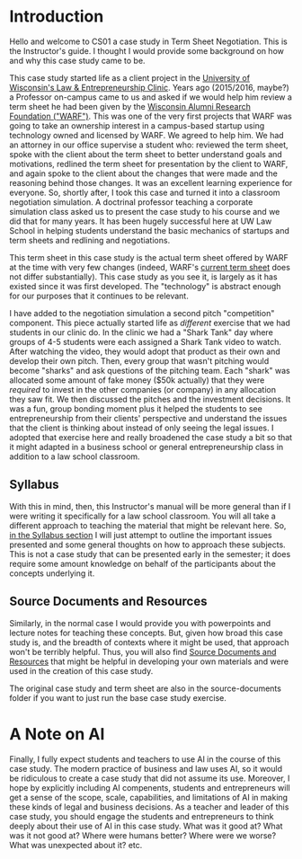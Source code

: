 # Introduction

Hello and welcome to CS01 a case study in Term Sheet Negotiation. This is the Instructor's guide. I thought I would provide some background on how and why this case study came to be.

This case study started life as a client project in the [University of Wisconsin's Law & Entrepreneurship Clinic](http://www.uwle.org). Years ago (2015/2016, maybe?) a Professor on-campus came to us and asked if we would help him review a term sheet he had been given by the [Wisconsin Alumni Research Foundation ("WARF")](http://www.warf.org). This was one of the very first projects that WARF was going to take an ownership interest in a campus-based startup using technology owned and licensed by WARF. We agreed to help him. We had an attorney in our office supervise a student who: reviewed the term sheet, spoke with the client about the term sheet to better understand goals and motivations, redlined the term sheet for presentation by the client to WARF, and again spoke to the client about the changes that were made and the reasoning behind those changes. It was an excellent learning experience for everyone. So, shortly after, I took this case and turned it into a classroom negotiation simulation. A doctrinal professor teaching a corporate simulation class asked us to present the case study to his course and we did that for many years. It has been hugely successful here at UW Law School in helping students understand the basic mechanics of startups and term sheets and redlining and negotiations.

This term sheet in this case study is the actual term sheet offered by WARF at the time with very few changes (indeed, WARF's [current term sheet](https://www.warf.org/commercialize/starting-a-company/warf-startup-advantage/) does not differ substantially). This case study as you see it, is largely as it has existed since it was first developed. The "technology" is abstract enough for our purposes that it continues to be relevant.

I have added to the negotiation simulation a second pitch "competition" component. This piece actually started life as _different_ exercise that we had students in our clinic do. In the clinic we had a "Shark Tank" day where groups of 4-5 students were each assigned a Shark Tank video to watch. After watching the video, they would adopt that product as their own and develop their own pitch. Then, every group that wasn't pitching would become "sharks" and ask questions of the pitching team. Each "shark" was allocated some amount of fake money ($50k actually) that they were _required_ to invest in the other companies (or company) in any allocation they saw fit. We then discussed the pitches and the investment decisions. It was a fun, group bonding moment plus it helped the students to see entrepreneurship from their clients' perspective and understand the issues that the client is thinking about instead of only seeing the legal issues. I adopted that exercise here and really broadened the case study a bit so that it might adapted in a business school or general entrepreneurship class in addition to a law school classroom.

## Syllabus

With this in mind, then, this Instructor's manual will be more general than if I were writing it specifically for a law school classroom. You will all take a different approach to teaching the material that might be relevant here. So, [in the Syllabus section](./syllabus.html) I will just attempt to outline the important issues presented and some general thoughts on how to approach these subjects. This is not a case study that can be presented early in the semester; it does require some amount knowledge on behalf of the participants about the concepts underlying it.

## Source Documents and Resources

Similarly, in the normal case I would provide you with powerpoints and lecture notes for teaching these concepts. But, given how broad this case study is, and the breadth of contexts where it might be used, that approach won't be terribly helpful. Thus, you will also find [Source Documents and Resources](./sourcedocs-and-resources.html) that might be helpful in developing your own materials and were used in the creation of this case study.

The original case study and term sheet are also in the source-documents folder if you want to just run the base case study exercise.

# A Note on AI

Finally, I fully expect students and teachers to use AI in the course of this case study. The modern practice of business and law uses AI, so it would be ridiculous to create a case study that did not assume its use. Moreover, I hope by explicitly including AI compenents, students and entrepreneurs will get a sense of the scope, scale, capabilities, and limitations of AI in making these kinds of legal and business decisions. As a teacher and leader of this case study, you should engage the students and entrepreneurs to think deeply about their use of AI in this case study. What was it good at? What was it not good at? Where were humans better? Where were we worse? What was unexpected about it? etc.
